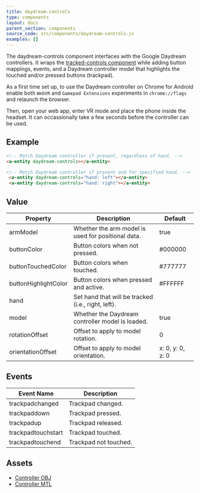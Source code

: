 ```yaml
---
title: daydream-controls
type: components
layout: docs
parent_section: components
source_code: src/components/daydream-controls.js
examples: []
---
```


[trackedcontrols]: ./tracked-controls.md

The daydream-controls component interfaces with the Google Daydream controllers.
It wraps the [tracked-controls component][trackedcontrols] while adding button
mappings, events, and a Daydream controller model that highlights the touched
and/or pressed buttons (trackpad).

As a first time set up, to use the Daydream controller on Chrome for Android
enable both `WebVR` and `Gamepad Extensions` experiments in `chrome://flags`
and relaunch the browser.

Then, open your web app, enter VR mode and place the phone inside the headset.
It can occassionally take a few seconds before the controller can be used.

## Example

```html
<!-- Match Daydream controller if present, regardless of hand. -->
<a-entity daydream-controls></a-entity>
```

```html
<!-- Match Daydream controller if present and for specified hand. -->
 <a-entity daydream-controls="hand: left"></a-entity>
 <a-entity daydream-controls="hand: right"></a-entity>
```

## Value

| Property             | Description                                        | Default              |
|----------------------|----------------------------------------------------|----------------------|
| armModel             | Whether the arm model is used for positional data. | true                 |
| buttonColor          | Button colors when not pressed.                    | #000000              |
| buttonTouchedColor   | Button colors when touched.                        | #777777              |
| buttonHighlightColor | Button colors when pressed and active.             | #FFFFFF              |
| hand                 | Set hand that will be tracked (i.e., right, left). |                      |
| model                | Whether the Daydream controller model is loaded.   | true                 |
| rotationOffset       | Offset to apply to model rotation.                 | 0                    |
| orientationOffset    | Offset to apply to model orientation.              | x: 0, y: 0, z: 0     |


## Events

| Event Name         | Description           |
| ----------         | -----------           |
| trackpadchanged    | Trackpad changed.     |
| trackpaddown       | Trackpad pressed.     |
| trackpadup         | Trackpad released.    |
| trackpadtouchstart | Trackpad touched.     |
| trackpadtouchend   | Trackpad not touched. |

## Assets

- [Controller OBJ](https://cdn.aframe.io/controllers/google/vr_controller_daydream.obj)
- [Controller MTL](https://cdn.aframe.io/controllers/google/vr_controller_daydream.mtl)

